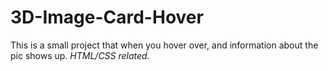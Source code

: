 # 3D-Image-Card-Hover
This is a small project that when you hover over, and information about the pic shows up.
*HTML/CSS related.*
